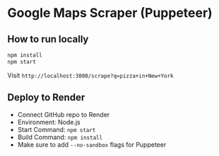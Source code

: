 # Google Maps Scraper (Puppeteer)

## How to run locally
```bash
npm install
npm start
```
Visit `http://localhost:3000/scrape?q=pizza+in+New+York`

## Deploy to Render
- Connect GitHub repo to Render
- Environment: Node.js
- Start Command: `npm start`
- Build Command: `npm install`
- Make sure to add `--no-sandbox` flags for Puppeteer
